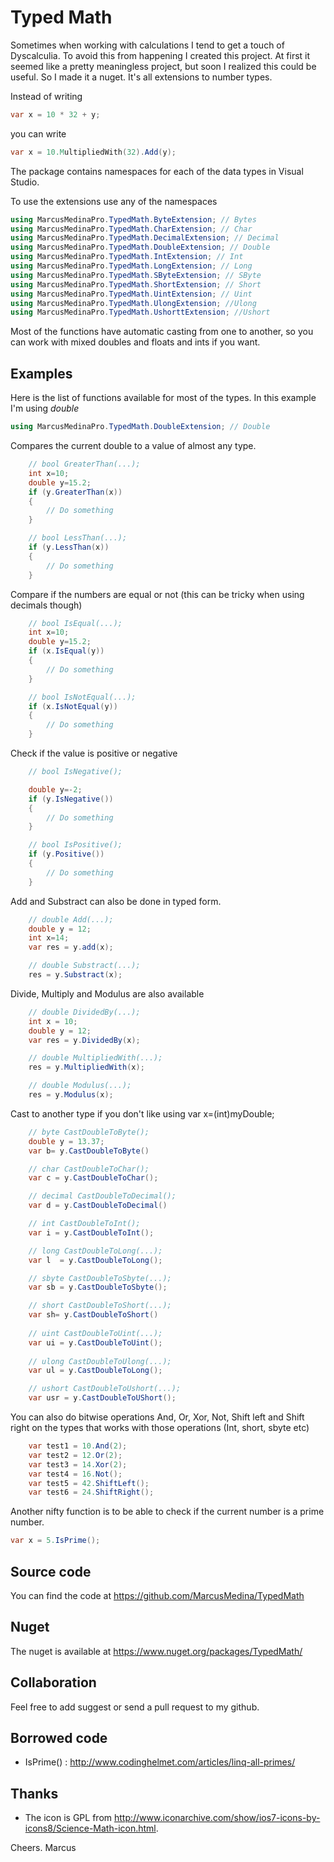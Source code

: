 ﻿# Typed Math
Sometimes when working with calculations I tend to get a touch of Dyscalculia. To avoid this from happening I created this project.
At first it seemed like a pretty meaningless project, but soon I realized this could be useful. So I made it a nuget.
It's all extensions to number types.

Instead of writing
```C#
var x = 10 * 32 + y;
```
you can write 
```C#
var x = 10.MultipliedWith(32).Add(y);
```

The package contains namespaces for each of the data types in Visual Studio.

To use the extensions use any of the namespaces
```C#
using MarcusMedinaPro.TypedMath.ByteExtension; // Bytes
using MarcusMedinaPro.TypedMath.CharExtension; // Char
using MarcusMedinaPro.TypedMath.DecimalExtension; // Decimal
using MarcusMedinaPro.TypedMath.DoubleExtension; // Double
using MarcusMedinaPro.TypedMath.IntExtension; // Int
using MarcusMedinaPro.TypedMath.LongExtension; // Long
using MarcusMedinaPro.TypedMath.SByteExtension; // SByte
using MarcusMedinaPro.TypedMath.ShortExtension; // Short
using MarcusMedinaPro.TypedMath.UintExtension; // Uint
using MarcusMedinaPro.TypedMath.UlongExtension; //Ulong
using MarcusMedinaPro.TypedMath.UshorttExtension; //Ushort
```
Most of the functions have automatic casting from one to another, so you can work with mixed doubles and floats and ints if you want.


## Examples
Here is the list of functions available for most of the types. In this example I'm using *double*
```C#
using MarcusMedinaPro.TypedMath.DoubleExtension; // Double
```
Compares the current double to a value of almost any type.

```C#
    // bool GreaterThan(...);
    int x=10;
    double y=15.2;
    if (y.GreaterThan(x))
    { 
        // Do something
    }

    // bool LessThan(...);
    if (y.LessThan(x))
    { 
        // Do something
    }
```

Compare if the numbers are equal or not
(this can be tricky when using decimals though)
```C#
    // bool IsEqual(...);
    int x=10;
    double y=15.2;
    if (x.IsEqual(y))
    { 
        // Do something
    }

    // bool IsNotEqual(...);
    if (x.IsNotEqual(y))
    { 
        // Do something
    }
```

Check if the value is positive or negative
```C#
    // bool IsNegative();

    double y=-2;
    if (y.IsNegative())
    { 
        // Do something
    }

    // bool IsPositive();
    if (y.Positive())
    { 
        // Do something
    }
```

Add and Substract can also be done in typed form.
```C#
    // double Add(...);
    double y = 12;
    int x=14;
    var res = y.add(x);

    // double Substract(...);
    res = y.Substract(x);
```

Divide, Multiply and Modulus are also available
```C#
    // double DividedBy(...);
    int x = 10;
    double y = 12;
    var res = y.DividedBy(x);

    // double MultipliedWith(...);
    res = y.MultipliedWith(x);

    // double Modulus(...);
    res = y.Modulus(x);
```

Cast to another type if you don't like using  var x=(int)myDouble;
```C#
    // byte CastDoubleToByte();
    double y = 13.37;
    var b= y.CastDoubleToByte()

    // char CastDoubleToChar();
    var c = y.CastDoubleToChar();

    // decimal CastDoubleToDecimal();
    var d = y.CastDoubleToDecimal()    

    // int CastDoubleToInt();
    var i = y.CastDoubleToInt();

    // long CastDoubleToLong(...);
    var l  = y.CastDoubleToLong();

    // sbyte CastDoubleToSbyte(...);
    var sb = y.CastDoubleToSbyte(); 

    // short CastDoubleToShort(...);
    var sh= y.CastDoubleToShort()
    
    // uint CastDoubleToUint(...);
    var ui = y.CastDoubleToUint();
    
    // ulong CastDoubleToUlong(...);
    var ul = y.CastDoubleToLong();

    // ushort CastDoubleToUshort(...);
    var usr = y.CastDoubleToUShort();
```

You can also do bitwise operations And, Or, Xor, Not, Shift left and Shift right on the types that works with those operations (Int, short, sbyte etc)
```C#
    var test1 = 10.And(2);
    var test2 = 12.Or(2);
    var test3 = 14.Xor(2);
    var test4 = 16.Not();
    var test5 = 42.ShiftLeft();
    var test6 = 24.ShiftRight();
```

Another nifty function is to be able to check if the current number is a prime number.

```C#
var x = 5.IsPrime();
```


## Source code
You can find the code at https://github.com/MarcusMedina/TypedMath

## Nuget
The nuget is available at https://www.nuget.org/packages/TypedMath/

## Collaboration
Feel free to add suggest or send a pull request to my github.

## Borrowed code
* IsPrime() : http://www.codinghelmet.com/articles/linq-all-primes/

## Thanks
* The icon is GPL from http://www.iconarchive.com/show/ios7-icons-by-icons8/Science-Math-icon.html.

Cheers.
Marcus
